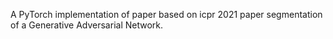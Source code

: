 A PyTorch implementation of paper based on icpr 2021 paper segmentation of a Generative Adversarial Network.

